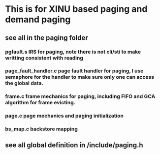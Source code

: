 # This is for XINU based paging and demand paging

## see all in the paging folder

### pgfault.s IRS for paging, note there is not cli/sti to make writting consistent with reading

### page_fault_handler.c page fault handler for paging, I use semaphore for the handler to make sure only one can access the global data.

### frame.c frame mechanics for paging, including FIFO and GCA algorithm for frame evicting.

### page.c page mechanics and paging initialization 

### bs_map.c backstore mapping 

## see all global definition in /include/paging.h